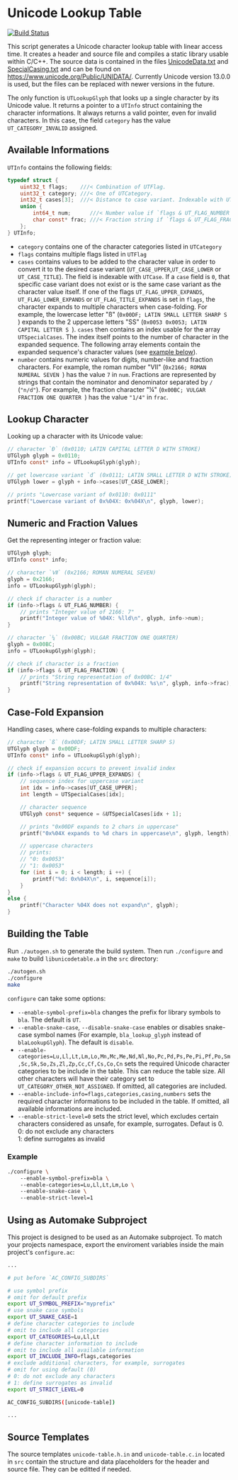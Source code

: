 Unicode Lookup Table
====================

[![Build Status](https://api.travis-ci.org/detomon/unicode-table.svg?branch=master)](https://travis-ci.org/detomon/unicode-table)

This script generates a Unicode character lookup table with linear access time. It creates a header and source file and compiles a static library usable within C/C++. The source data is contained in the files [UnicodeData.txt](https://www.unicode.org/Public/10.0.0/ucd/UnicodeData.txt) and [SpecialCasing.txt](https://www.unicode.org/Public/13.0.0/ucd/SpecialCasing.txt) and can be found on <https://www.unicode.org/Public/UNIDATA/>. Currently Unicode version 13.0.0 is used, but the files can be replaced with newer versions in the future.

The only function is `UTLookupGlyph` that looks up a single character by its Unicode value. It returns a pointer to a `UTInfo` struct containing the character informations. It always returns a valid pointer, even for invalid characters. In this case, the field `category` has the value `UT_CATEGORY_INVALID` assigned.

Available Informations
----------------------

`UTInfo` contains the following fields:

```c
typedef struct {
    uint32_t flags;    ///< Combination of UTFlag.
    uint32_t category; ///< One of UTCategory.
    int32_t cases[3];  ///< Distance to case variant. Indexable with UTCase.
    union {
        int64_t num;      ///< Number value if `flags & UT_FLAG_NUMBER`.
        char const* frac; ///< Fraction string if `flags & UT_FLAG_FRACTION`.
    };
} UTInfo;
```

- `category` contains one of the character categories listed in `UTCategory`
- `flags` contains multiple flags listed in `UTFlag`
- `cases` contains values to be added to the character value in order to convert it to the desired case variant (`UT_CASE_UPPER`,`UT_CASE_LOWER` or `UT_CASE_TITLE`). The field is indexable with `UTCase`. If a `case` field is `0`, that specific case variant does not exist or is the same case variant as the character value itself. If one of the flags `UT_FLAG_UPPER_EXPANDS`, `UT_FLAG_LOWER_EXPANDS` or `UT_FLAG_TITLE_EXPANDS` is set in `flags`, the character expands to multiple characters when case-folding. For example, the lowercase letter "ß" (`0x00DF; LATIN SMALL LETTER SHARP S `) expands to the 2 uppercase letters "SS" (`0x0053 0x0053; LATIN CAPITAL LETTER S `). `cases` then contains an index usable for the array `UTSpecialCases`. The index itself points to the number of character in the expanded sequence. The following array elements contain the expanded sequence's character values (see [example below](#user-content-case-fold-expansion)).
- `number` contains numeric values for digits, number-like and fraction characters. For example, the roman number "Ⅶ" (`0x2166; ROMAN NUMERAL SEVEN `) has the value `7` in `num`. Fractions are represented by strings that contain the nominator and denominator separated by `/` (`"n/d"`). For example, the fraction character "¼" (`0x00BC; VULGAR FRACTION ONE QUARTER `) has the value `"1/4"` in `frac`.

Lookup Character
----------------

Looking up a character with its Unicode value:

```c
// character `Đ` (0x0110; LATIN CAPITAL LETTER D WITH STROKE)
UTGlyph glyph = 0x0110;
UTInfo const* info = UTLookupGlyph(glyph);

// get lowercase variant `đ` (0x0111; LATIN SMALL LETTER D WITH STROKE)
UTGlyph lower = glyph + info->cases[UT_CASE_LOWER];

// prints "Lowercase variant of 0x0110: 0x0111"
printf("Lowercase variant of 0x%04X: 0x%04X\n", glyph, lower);
```

Numeric and Fraction Values
---------------------------

Get the representing integer or fraction value:

```c
UTGlyph glyph;
UTInfo const* info;

// character `Ⅶ` (0x2166; ROMAN NUMERAL SEVEN)
glyph = 0x2166;
info = UTLookupGlyph(glyph);

// check if character is a number
if (info->flags & UT_FLAG_NUMBER) {
    // prints "Integer value of 2166: 7"
    printf("Integer value of %04X: %lld\n", glyph, info->num);
}

// character `¼` (0x00BC; VULGAR FRACTION ONE QUARTER)
glyph = 0x00BC;
info = UTLookupGlyph(glyph);

// check if character is a fraction
if (info->flags & UT_FLAG_FRACTION) {
    // prints "String representation of 0x00BC: 1/4"
    printf("String representation of 0x%04X: %s\n", glyph, info->frac);
}
```

Case-Fold Expansion
-------------------

Handling cases, where case-folding expands to multiple characters:

```c
// character `ß` (0x00DF; LATIN SMALL LETTER SHARP S)
UTGlyph glyph = 0x00DF;
UTInfo const* info = UTLookupGlyph(glyph);

// check if expansion occurs to prevent invalid index
if (info->flags & UT_FLAG_UPPER_EXPANDS) {
    // sequence index for uppercase variant
    int idx = info->cases[UT_CASE_UPPER];
    int length = UTSpecialCases[idx];

    // character sequence
    UTGlyph const* sequence = &UTSpecialCases[idx + 1];

    // prints "0x00DF expands to 2 chars in uppercase"
    printf("0x%04X expands to %d chars in uppercase\n", glyph, length);

    // uppercase characters
    // prints:
    // "0: 0x0053"
    // "1: 0x0053"
    for (int i = 0; i < length; i ++) {
        printf("%d: 0x%04X\n", i, sequence[i]);
    }
}
else {
    printf("Character %04X does not expand\n", glyph);
}
```

Building the Table
------------------

Run `./autogen.sh` to generate the build system. Then run `./configure` and `make` to build `libunicodetable.a` in the `src` directory:

```sh
./autogen.sh
./configure
make
```

`configure` can take some options:

- `--enable-symbol-prefix=bla` changes the prefix for library symbols to `bla`. The default is `UT`.
- `--enable-snake-case`, `--disable-snake-case` enables or disables snake-case symbol names (For example, `bla_lookup_glyph` instead of `blaLookupGlyph`). The default is `disable`.
- `--enable-categories=Lu,Ll,Lt,Lm,Lo,Mn,Mc,Me,Nd,Nl,No,Pc,Pd,Ps,Pe,Pi,Pf,Po,Sm,Sc,Sk,So,Zs,Zl,Zp,Cc,Cf,Cs,Co,Cn` sets the required Unicode character categories to be include in the table. This can reduce the table size. All other characters will have their category set to `UT_CATEGORY_OTHER_NOT_ASSIGNED`. If omitted, all categories are included.
- `--enable-include-info=flags,categories,casing,numbers` sets the required character informations to be included in the table. If omitted, all available informations are included.
- `--enable-strict-level=0` sets the strict level, which excludes certain characters considered as unsafe, for example, surrogates. Defaut is 0.  
0: do not exclude any characters  
1: define surrogates as invalid  

### Example

```sh
./configure \  
    --enable-symbol-prefix=bla \  
    --enable-categories=Lu,Ll,Lt,Lm,Lo \  
    --enable-snake-case \  
    --enable-strict-level=1
```

Using as Automake Subproject
----------------------------

This project is designed to be used as an Automake subproject. To match your projects namespace, export the enviroment variables inside the main project's `configure.ac`:

```sh
...

# put before `AC_CONFIG_SUBDIRS`

# use symbol prefix
# omit for default prefix
export UT_SYMBOL_PREFIX="myprefix"
# use snake case symbols
export UT_SNAKE_CASE=1
# define character categories to include
# omit to include all categories
export UT_CATEGORIES=Lu,Ll,Lt
# define character information to include
# omit to include all available information
export UT_INCLUDE_INFO=flags,categories
# exclude additional characters, for example, surrogates
# omit for using default (0)
# 0: do not exclude any characters
# 1: define surrogates as invalid
export UT_STRICT_LEVEL=0

AC_CONFIG_SUBDIRS([unicode-table])

...
```

Source Templates
----------------

The source templates `unicode-table.h.in` and `unicode-table.c.in` located in `src` contain the structure and data placeholders for the header and source file. They can be editted if needed.
